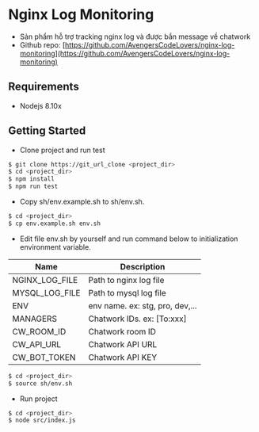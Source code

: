 # Nginx Log Monitoring

- Sản phẩm hỗ trợ tracking nginx log và được bắn message về chatwork
- Github repo: [https://github.com/AvengersCodeLovers/nginx-log-monitoring](https://github.com/AvengersCodeLovers/nginx-log-monitoring)

## Requirements
- Nodejs 8.10x

## Getting Started

- Clone project and run test

```bash
$ git clone https://git_url_clone <project_dir>
$ cd <project_dir>
$ npm install
$ npm run test
```

- Copy sh/env.example.sh to sh/env.sh.

```bash
$ cd <project_dir>
$ cp env.example.sh env.sh
```

- Edit file env.sh by yourself and run command below to initialization environment variable.

| Name      | Description |
| ----------- | ----------- |
| NGINX_LOG_FILE      | Path to nginx log file       |
| MYSQL_LOG_FILE      | Path to mysql log file       |
| ENV      | env name. ex: stg, pro, dev,...       |
| MANAGERS      | Chatwork IDs. ex: [To:xxx]        |
| CW_ROOM_ID      | Chatwork room ID       |
| CW_API_URL      | Chatwork API URL       |
| CW_BOT_TOKEN      | Chatwork API KEY       |

```bash
$ cd <project_dir>
$ source sh/env.sh
```

- Run project

```bash
$ cd <project_dir>
$ node src/index.js
```